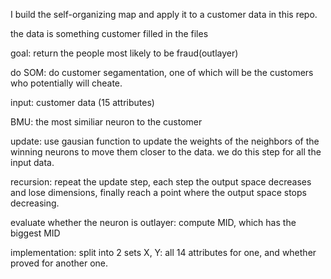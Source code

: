 I build the self-organizing map and apply it to a customer data in this repo.

the data is something customer filled in the files

goal: return the people most likely to be fraud(outlayer)

do SOM: do customer segamentation, one of which will be the customers who potentially will cheate.

input: customer data (15 attributes)

BMU: the most similiar neuron to the customer

update: use gausian function to update the weights of the neighbors of the winning neurons to move them closer to the data. we do this step for all the input data.

recursion: repeat the update step, each step the output space decreases and lose dimensions, finally reach a point where the output space stops decreasing.

evaluate whether the neuron is outlayer: compute MID, which has the biggest MID

implementation: split into 2 sets X, Y: all 14 attributes for one, and whether proved for another one.
